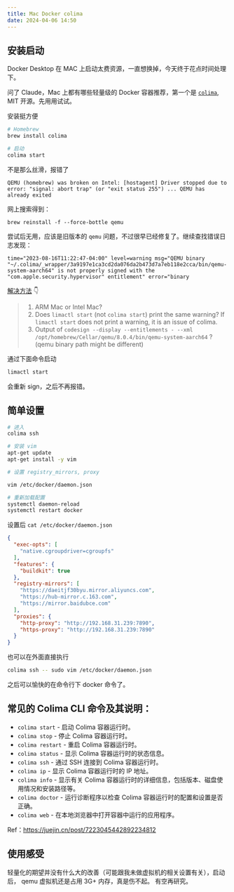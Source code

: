 ```yaml
---
title: Mac Docker colima
date: 2024-04-06 14:50
---
```


## 安装启动

Docker Desktop 在 MAC 上启动太费资源，一直想换掉，今天终于花点时间处理下。

问了 Claude，Mac 上都有哪些轻量级的 Docker 容器推荐，第一个是 [`colima`](https://github.com/abiosoft/colima), MIT 开源。先用用试试。

安装挺方便
```bash
# Homebrew
brew install colima

# 启动
colima start
```

不是那么丝滑，报错了
```
QEMU (homebrew) was broken on Intel: [hostagent] Driver stopped due to error: "signal: abort trap" (or "exit status 255") ... QEMU has already exited
```

网上搜索得到：

```
brew reinstall -f --force-bottle qemu
```

尝试后无用，应该是旧版本的 `qemu` 问题，不过很早已经修复了。继续查找错误日志发现：
```
time="2023-08-16T11:22:47-04:00" level=warning msg="QEMU binary "~/.colima/_wrapper/3a9197e1ca3cd2da076da2b473d7a7eb118e2cca/bin/qemu-system-aarch64" is not properly signed with the "com.apple.security.hypervisor" entitlement" error="binary
```

[解决方法](https://github.com/lima-vm/lima/issues/1742#issuecomment-1680834167) :point_down:


> 1. ARM Mac or Intel Mac?
> 2. Does `limactl start` (not `colima start`) print the same warning? If `limactl start` does not print a warning, it is an issue of colima.
> 3. Output of `codesign --display --entitlements - --xml /opt/homebrew/Cellar/qemu/8.0.4/bin/qemu-system-aarch64`  ? (qemu binary path might be different)

通过下面命令启动
```bash
limactl start
```

会重新 sign，之后不再报错。


## 简单设置

```bash
# 进入
colima ssh

# 安装 vim
apt-get update
apt-get install -y vim

# 设置 registry_mirrors, proxy

vim /etc/docker/daemon.json

# 重新加载配置
systemctl daemon-reload
systemctl restart docker
```

设置后 `cat /etc/docker/daemon.json`
```json
{
  "exec-opts": [
    "native.cgroupdriver=cgroupfs"
  ],
  "features": {
    "buildkit": true
  },
  "registry-mirrors": [
    "https://daeitjf30byu.mirror.aliyuncs.com",
    "https://hub-mirror.c.163.com",
    "https://mirror.baidubce.com"
  ],
  "proxies": {
    "http-proxy": "http://192.168.31.239:7890",
    "https-proxy": "http://192.168.31.239:7890"
  }
}
```


也可以在外面直接执行
```bash
colima ssh -- sudo vim /etc/docker/daemon.json
```

之后可以愉快的在命令行下 docker 命令了。


## 常见的 Colima CLI 命令及其说明：

- `colima start` - 启动 Colima 容器运行时。
- `colima stop` - 停止 Colima 容器运行时。
- `colima restart` - 重启 Colima 容器运行时。
- `colima status` - 显示 Colima 容器运行时的状态信息。
- `colima ssh` - 通过 SSH 连接到 Colima 容器运行时。
- `colima ip` - 显示 Colima 容器运行时的 IP 地址。
- `colima info` - 显示有关 Colima 容器运行时的详细信息，包括版本、磁盘使用情况和安装路径等。
- `colima doctor` - 运行诊断程序以检查 Colima 容器运行时的配置和设置是否正确。
- `colima web` - 在本地浏览器中打开容器中运行的应用程序。

Ref：<https://juejin.cn/post/7223045442892234812>


## 使用感受

轻量化的期望并没有什么大的改善（可能跟我未做虚拟机的相关设置有关），启动后， qemu 虚拟机还是占用 3G+ 内存，真是伤不起。
有空再研究。